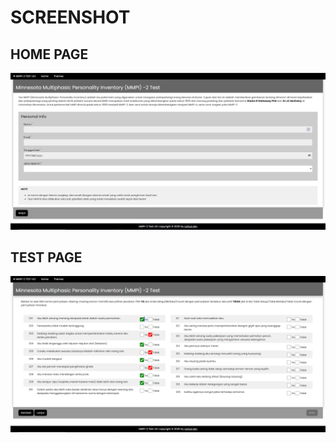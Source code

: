 # SCREENSHOT

## HOME PAGE
![screenshot1](https://github.com/cahyadsn/mmpi/blob/master/img/mmpi001.png?raw=true)

## TEST PAGE
![screenshot2](https://github.com/cahyadsn/mmpi/blob/master/img/mmpi002.png?raw=true)
